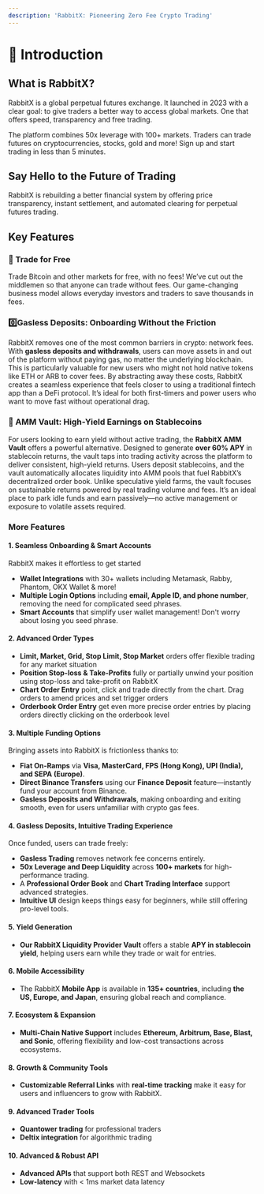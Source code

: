 ```yaml
---
description: 'RabbitX: Pioneering Zero Fee Crypto Trading'
---
```


# 👋 Introduction

## What is RabbitX?

RabbitX is a global perpetual futures exchange. It launched in 2023 with a clear goal: to give traders a better way to access global markets. One that offers speed, transparency and free trading.

The platform combines 50x leverage with 100+ markets. Traders can trade futures on cryptocurrencies, stocks, gold and more! Sign up and start trading in less than 5 minutes.

## Say Hello to the Future of Trading

RabbitX is rebuilding a better financial system by offering price transparency, instant settlement, and automated clearing for perpetual futures trading.

## Key Features

### :tada: Trade for Free&#x20;

Trade Bitcoin and other markets for free, with no fees! We’ve cut out the middlemen so that anyone can trade without fees. Our game-changing business model allows everyday investors and traders to save thousands in fees.

### 0️⃣**Gasless Deposits: Onboarding Without the Friction**

RabbitX removes one of the most common barriers in crypto: network fees. With **gasless deposits and withdrawals**, users can move assets in and out of the platform without paying gas, no matter the underlying blockchain. This is particularly valuable for new users who might not hold native tokens like ETH or ARB to cover fees. By abstracting away these costs, RabbitX creates a seamless experience that feels closer to using a traditional fintech app than a DeFi protocol. It’s ideal for both first-timers and power users who want to move fast without operational drag.

### **💸 AMM Vault: High-Yield Earnings on Stablecoins**

For users looking to earn yield without active trading, the **RabbitX AMM Vault** offers a powerful alternative. Designed to generate **over 60% APY** in stablecoin returns, the vault taps into trading activity across the platform to deliver consistent, high-yield returns. Users deposit stablecoins, and the vault automatically allocates liquidity into AMM pools that fuel RabbitX’s decentralized order book. Unlike speculative yield farms, the vault focuses on sustainable returns powered by real trading volume and fees. It’s an ideal place to park idle funds and earn passively—no active management or exposure to volatile assets required.

### More Features

#### **1. Seamless Onboarding & Smart Accounts**

RabbitX makes it effortless to get started

* **Wallet Integrations** with 30+ wallets including Metamask, Rabby, Phantom, OKX Wallet & more!&#x20;
* **Multiple Login Options** including **email, Apple ID, and phone number**, removing the need for complicated seed phrases.
* **Smart Accounts** that simplify user wallet management! Don't worry about losing you seed phrase.

#### 2. Advanced Order Types

* **Limit, Market, Grid, Stop Limit, Stop Market** orders offer flexible trading for any market situation
* **Position Stop-loss & Take-Profits** fully or partially unwind your position using stop-loss and take-profit on RabbitX
* **Chart Order Entry** point, click and trade directly from the chart. Drag orders to amend prices and set trigger orders
* **Orderbook Order Entry** get even more precise order entries by placing orders directly clicking on the orderbook level

#### **3. Multiple Funding Options**

Bringing assets into RabbitX is frictionless thanks to:

* **Fiat On-Ramps** via **Visa, MasterCard, FPS (Hong Kong), UPI (India), and SEPA (Europe)**.
* **Direct Binance Transfers** using our **Finance Deposit** feature—instantly fund your account from Binance.
* **Gasless Deposits and Withdrawals**, making onboarding and exiting smooth, even for users unfamiliar with crypto gas fees.

#### **4. Gasless Deposits, Intuitive Trading Experience**

Once funded, users can trade freely:

* **Gasless Trading** removes network fee concerns entirely.
* **50x Leverage and Deep Liquidity** across **100+ markets** for high-performance trading.
* A **Professional Order Book** and **Chart Trading Interface** support advanced strategies.
* **Intuitive UI** design keeps things easy for beginners, while still offering pro-level tools.

#### **5. Yield Generation**

* **Our RabbitX Liquidity Provider Vault** offers a stable **APY in stablecoin yield**, helping users earn while they trade or wait for entries.

#### **6. Mobile Accessibility**

* The RabbitX **Mobile App** is available in **135+ countries**, including **the US, Europe, and Japan**, ensuring global reach and compliance.

#### **7. Ecosystem & Expansion**

* **Multi-Chain Native Support** includes **Ethereum, Arbitrum, Base, Blast, and Sonic**, offering flexibility and low-cost transactions across ecosystems.

#### **8. Growth & Community Tools**

* **Customizable Referral Links** with **real-time tracking** make it easy for users and influencers to grow with RabbitX.

#### **9. Advanced Trader Tools**

* **Quantower trading** for professional traders
* **Deltix integration** for algorithmic trading

#### **10. Advanced & Robust API**

* **Advanced APIs** that support both REST and Websockets
* **Low-latency** with < 1ms market data latency

